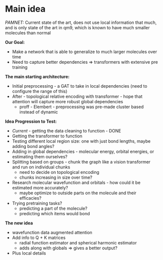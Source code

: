 # Main idea

_PAMNET:_ Current state of the art, does not use local information that much, and is only state of the art in qm9, which is known to have much smaller molecules than normal

**Our Goal:**
- Make a network that is able to generalize to much larger molecules over time
- Need to capture better dependencies => transformers with extensive pre training

**The main starting architecture:**
- Initial preprocessing - a GAT to take in local dependencies (need to configure the range of this)
- After - topological relative encoding with transformer - hope that attention will capture more robust global dependencies
  - proff - Elembert - preprocessing was pre-made cluster based instead of dynamic

**Idea Progression to Test:**
- *Current* - getting the data cleaning to function - DONE
- Getting the transformer to function
- Testing different local region size: one with just bond lengths, maybe adding bond angles?
- Adding in global dependencies - molecular energy, orbital energies, or estimating them ourselves?
- Splitting based on groups - chunk the graph like a vision transformer and run on individual chunks
  - need to decide on topological encoding
  - chunks increasing in size over time?
- Research molecular wavefunction and orbitals - how could it be estimated more accurately?
  - maybe optimize to outside parts on the molecule and their efficacies?
- Trying pretraining tasks?
  - predicting a part of the molecule?
  - predicting which items would bond


**The new idea**
- wavefunction data augmented attention
- Add info to Q + K matrices
  - radial function estimator and spherical harmonic estimator
  - adds along with globals => gives a better output?
- Plus local details